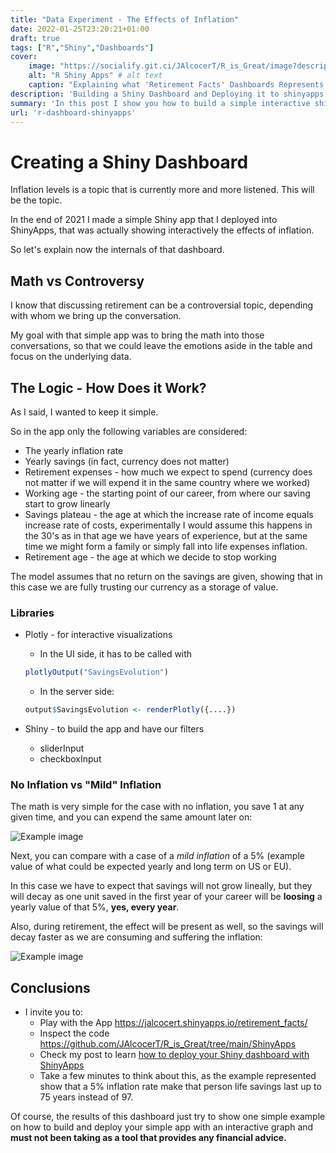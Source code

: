 ```yaml
---
title: "Data Experiment - The Effects of Inflation"
date: 2022-01-25T23:20:21+01:00
draft: true
tags: ["R","Shiny","Dashboards"]
cover:
    image: "https://socialify.git.ci/JAlcocerT/R_is_Great/image?description=1&descriptionEditable=Explaining%20the%20deployed%20Shiny%20Dashboard.&language=1&name=1&owner=1&theme=Auto" # image path/url 
    alt: "R Shiny Apps" # alt text
    caption: "Explaining what 'Retirement Facts' Dashboards Represents." 
description: 'Building a Shiny Dashboard and Deploying it to shinyapps.io'
summary: 'In this post I show you how to build a simple interactive shiny dashboard and how to deploy it to shinyapps using its free tier. The topic I chose to visualize is inflation and how affects a person wealth.'
url: 'r-dashboard-shinyapps'
---
```


# Creating a Shiny Dashboard


Inflation levels is a topic that is currently more and more listened. This will be the topic.

In the end of 2021 I made a simple Shiny app that I deployed into ShinyApps, that was actually showing interactively the effects of inflation.

So let's explain now the internals of that dashboard.

## Math vs Controversy

I know that discussing retirement can be a controversial topic, depending with whom we bring up the conversation.

My goal with that simple app was to bring the math into those conversations, so that we could leave the emotions aside in the table and focus on the underlying data.

## The Logic - How Does it Work?

As I said, I wanted to keep it simple.

So in the app only the following variables are considered:

* The yearly inflation rate
* Yearly savings (in fact, currency does not matter)
* Retirement expenses - how much we expect to spend (currency does not matter if we will expend it in the same country where we worked)
* Working age - the starting point of our career, from where our saving start to grow linearly
* Savings plateau - the age at which the increase rate of income equals increase rate of costs, experimentally I would assume this happens in the 30's as in that age we have years of experience, but at the same time we might form a family or simply fall into life expenses inflation.
* Retirement age - the age at which we decide to stop working

The model assumes that no return on the savings are given, showing that in this case we are fully trusting our currency as a storage of value.

### Libraries

* Plotly - for interactive visualizations
    * In the UI side, it has to be called with

    ```r
    plotlyOutput("SavingsEvolution")
    ```
    * In the server side:
    ```r
    output$SavingsEvolution <- renderPlotly({....})
    ```
* Shiny - to build the app and have our filters
    * sliderInput
    * checkboxInput

### No Inflation vs "Mild" Inflation

The math is very simple for the case with no inflation, you save 1 at any given time, and you can expend the same amount later on:

![Example image](/img/Inflation_No.JPG)


Next, you can compare with a case of a *mild inflation* of a 5% (example value of what could be expected yearly and long term on US or EU).

In this case we have to expect that savings will not grow lineally, but they will decay as one unit saved in the first year of your career will be **loosing** a yearly value of that 5%, **yes, every year**.

Also, during retirement, the effect will be present as well, so the savings will decay faster as we are consuming and suffering the inflation:

![Example image](/img/Inflation_Mild.JPG)


## Conclusions

* I invite you to:
    * Play with the App <https://jalcocert.shinyapps.io/retirement_facts/>
    * Inspect the code <https://github.com/JAlcocerT/R_is_Great/tree/main/ShinyApps>
    * Check my post to learn [how to deploy your Shiny dashboard with ShinyApps](https://fossengineer.com/guide-deploy-shinyapps/)
    * Take a few minutes to think about this, as the example represented show that a 5% inflation rate make that person life savings last up to 75 years instead of 97.

Of course, the results of this dashboard just try to show one simple example on how to build and deploy your simple app with an interactive graph and **must not been taking as a tool that provides any financial advice.**